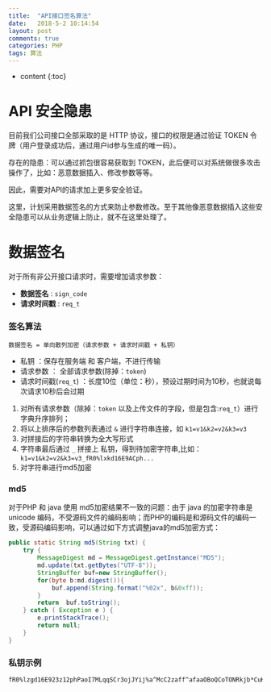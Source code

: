 ```yaml
---
title:  "API接口签名算法"
date:   2018-5-2 10:14:54
layout: post
comments: true
categories: PHP
tags: 算法
---
```


* content
{:toc}

# API 安全隐患

目前我们公司接口全部采取的是 HTTP 协议，接口的权限是通过验证 TOKEN 令牌（用户登录成功后，通过用户id参与生成的唯一码）。

存在的隐患：可以通过抓包很容易获取到 TOKEN，此后便可以对系统做很多攻击操作了，比如：恶意数据插入、修改参数等等。

因此，需要对API的请求加上更多安全验证。

这里，计划采用数据签名的方式来防止参数修改。至于其他像恶意数据插入这些安全隐患可以从业务逻辑上防止，就不在这里处理了。





# 数据签名

对于所有非公开接口请求时，需要增加请求参数：

- **数据签名** : `sign_code` 
- **请求时间戳** : `req_t` 


### 签名算法


```
数据签名 = 单向散列加密（请求参数 + 请求时间戳 + 私钥）
```

- 私钥 ：保存在服务端 和 客户端，不进行传输
- 请求参数 ： 全部请求参数(除掉：`token`)
- 请求时间戳(`req_t`) ：长度10位（单位：秒），预设过期时间为10秒，也就说每次请求10秒后会过期



1. 对所有请求参数（除掉：`token` 以及上传文件的字段，但是包含:`req_t`）进行字典升序排列； 
2. 将以上排序后的参数列表通过 `&` 进行字符串连接，如 `k1=v1&k2=v2&k3=v3`
3. 对拼接后的字符串转换为全大写形式
3. 字符串最后通过 `_` 拼接上 私钥，得到待加密字符串,比如：`k1=v1&k2=v2&k3=v3_fR0%lxkd16E9ACph...`
4. 对字符串进行md5加密


### md5

对于PHP 和 java 使用 md5加密结果不一致的问题：由于 java 的加密字符串是 unicode 编码，不受源码文件的编码影响；而PHP的编码是和源码文件的编码一致，受源码编码影响，可以通过如下方式调整java的md5加密方式：


```java
public static String md5(String txt) {
    try {
        MessageDigest md = MessageDigest.getInstance("MD5");
        md.update(txt.getBytes("UTF-8"));
        StringBuffer buf=new StringBuffer();            
        for(byte b:md.digest()){
            buf.append(String.format("%02x", b&0xff));        
        }
        return  buf.toString();
    } catch ( Exception e ) {
        e.printStackTrace();
        return null;
    } 
}
```


### 私钥示例

```
fR0%lzgd16E923z12phPaoI7MLqqSCr3ojJYij%a^McC2zaff^afaaOBoQCoTONRkjb*CuKzzzsdb$wkpb2T85CfSbcFInF^Hhr
```